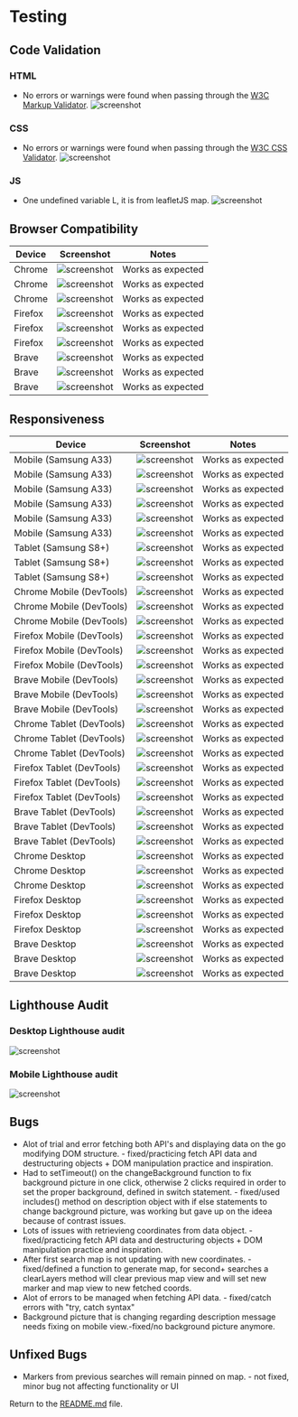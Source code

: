 # Testing


## Code Validation


### HTML
- No errors or warnings were found when passing through the [W3C Markup Validator](https://validator.w3.org/nu/?doc=https%3A%2F%2Fweather-app-bubtroniq.vercel.app%2F).
![screenshot](documentation/html-validation.jpg)


### CSS
- No errors or warnings were found when passing through the [W3C CSS Validator](https://jigsaw.w3.org/css-validator/).
![screenshot](documentation/css-validation.jpg)

### JS
- One undefined variable L, it is from leafletJS map.
![screenshot](documentation/jsint-validation.jpg)


## Browser Compatibility

| Device | Screenshot | Notes |
| --- | --- | --- |
| Chrome  | ![screenshot](documentation/chrome-desktop1.jpg) | Works as expected |
| Chrome  | ![screenshot](documentation/chrome-desktop2.jpg) | Works as expected |
| Chrome  | ![screenshot](documentation/chrome-desktop3.jpg) | Works as expected |
| Firefox  | ![screenshot](documentation/chrome-desktop1.jpg) | Works as expected |
| Firefox  | ![screenshot](documentation/chrome-desktop2.jpg) | Works as expected |
| Firefox  | ![screenshot](documentation/chrome-desktop3.jpg) | Works as expected |
| Brave  | ![screenshot](documentation/brave-desktop1.jpg) | Works as expected |
| Brave  | ![screenshot](documentation/brave-desktop2.jpg) | Works as expected |
| Brave  | ![screenshot](documentation/brave-desktop3.jpg) | Works as expected |

## Responsiveness

| Device | Screenshot | Notes |
| --- | --- | --- |
| Mobile (Samsung A33) | ![screenshot](documentation/mobile.jpg) | Works as expected |
| Mobile (Samsung A33) | ![screenshot](documentation/mobile1.jpg) | Works as expected |
| Mobile (Samsung A33) | ![screenshot](documentation/mobile2.jpg) | Works as expected |
| Mobile (Samsung A33) | ![screenshot](documentation/mobile3.jpg) | Works as expected |
| Mobile (Samsung A33) | ![screenshot](documentation/mobile4.jpg) | Works as expected |
| Mobile (Samsung A33) | ![screenshot](documentation/mobile5.jpg) | Works as expected |
| Tablet (Samsung S8+) | ![screenshot](documentation/tablet-view3.jpg) | Works as expected |
| Tablet (Samsung S8+) | ![screenshot](documentation/tablet-view2.jpg) | Works as expected |
| Tablet (Samsung S8+) | ![screenshot](documentation/tablet-view1.jpg) | Works as expected |
| Chrome Mobile (DevTools) | ![screenshot](documentation/chrome-mobile1.jpg) | Works as expected |
| Chrome Mobile (DevTools) | ![screenshot](documentation/chrome-mobile2.jpg) | Works as expected |
| Chrome Mobile (DevTools) | ![screenshot](documentation/chrome-mobile3.jpg) | Works as expected |
| Firefox Mobile (DevTools) | ![screenshot](documentation/firefox-mobile1.jpg) | Works as expected |
| Firefox Mobile (DevTools) | ![screenshot](documentation/firefox-mobile2.jpg) | Works as expected |
| Firefox Mobile (DevTools) | ![screenshot](documentation/firefox-mobile3.jpg) | Works as expected |
| Brave Mobile (DevTools) | ![screenshot](documentation/brave-mobile1.jpg) | Works as expected |
| Brave Mobile (DevTools) | ![screenshot](documentation/brave-mobile2.jpg) | Works as expected |
| Brave Mobile (DevTools) | ![screenshot](documentation/brave-mobile3.jpg) | Works as expected |
| Chrome Tablet (DevTools) | ![screenshot](documentation/chrome-tablet1.jpg) | Works as expected |
| Chrome Tablet (DevTools) | ![screenshot](documentation/chrome-tablet2.jpg) | Works as expected |
| Chrome Tablet (DevTools) | ![screenshot](documentation/chrome-tablet3.jpg) | Works as expected |
| Firefox Tablet (DevTools) | ![screenshot](documentation/firefox-tablet1.jpg) | Works as expected |
| Firefox Tablet (DevTools) | ![screenshot](documentation/firefox-tablet2.jpg) | Works as expected |
| Firefox Tablet (DevTools) | ![screenshot](documentation/firefox-tablet3.jpg) | Works as expected |
| Brave Tablet (DevTools) | ![screenshot](documentation/brave-tablet1.jpg) | Works as expected |
| Brave Tablet (DevTools) | ![screenshot](documentation/brave-tablet2.jpg) | Works as expected |
| Brave Tablet (DevTools) | ![screenshot](documentation/brave-tablet3.jpg) | Works as expected |
| Chrome Desktop | ![screenshot](documentation/chrome-desktop1.jpg) | Works as expected |
| Chrome Desktop | ![screenshot](documentation/chrome-desktop2.jpg) | Works as expected |
| Chrome Desktop | ![screenshot](documentation/chrome-desktop3.jpg) | Works as expected |
| Firefox Desktop | ![screenshot](documentation/chrome-desktop1.jpg) | Works as expected |
| Firefox Desktop | ![screenshot](documentation/chrome-desktop2.jpg) | Works as expected |
| Firefox Desktop | ![screenshot](documentation/chrome-desktop3.jpg) | Works as expected |
| Brave Desktop | ![screenshot](documentation/brave-desktop1.jpg) | Works as expected |
| Brave Desktop | ![screenshot](documentation/brave-desktop2.jpg) | Works as expected |
| Brave Desktop | ![screenshot](documentation/brave-desktop3.jpg) | Works as expected |



## Lighthouse Audit
### Desktop Lighthouse audit
![screenshot](documentation/lighthouse-desktop.jpg)
### Mobile Lighthouse audit 
![screenshot](documentation/lighthouse-mobile.jpg)


## Bugs

- Alot of trial and error fetching both API's and displaying data on the go modifying DOM structure. - fixed/practicing fetch API data and destructuring objects + DOM manipulation practice and inspiration.
- Had to setTimeout() on the changeBackground function to fix background picture in one click, otherwise 2 clicks required in order to set the proper background, defined in switch statement. - fixed/used includes() method on description object with if else statements to change background picture, was working but gave up on the ideea because of contrast issues.
- Lots of issues with retrievieng coordinates from data object. - fixed/practicing fetch API data and destructuring objects + DOM manipulation practice and inspiration.
- After first search map is not updating with new coordinates. - fixed/defined a function to generate map, for second+ searches a clearLayers method will clear previous map view and will set new marker and map view to new fetched coords.
- Alot of errors to be managed when fetching API data. - fixed/catch errors with "try, catch syntax"
- Background picture that is changing regarding description message needs fixing on mobile view.-fixed/no background picture anymore.

## Unfixed Bugs

- Markers from previous searches will remain pinned on map. - not fixed, minor bug not affecting functionality or UI


Return to the [README.md](README.md) file.